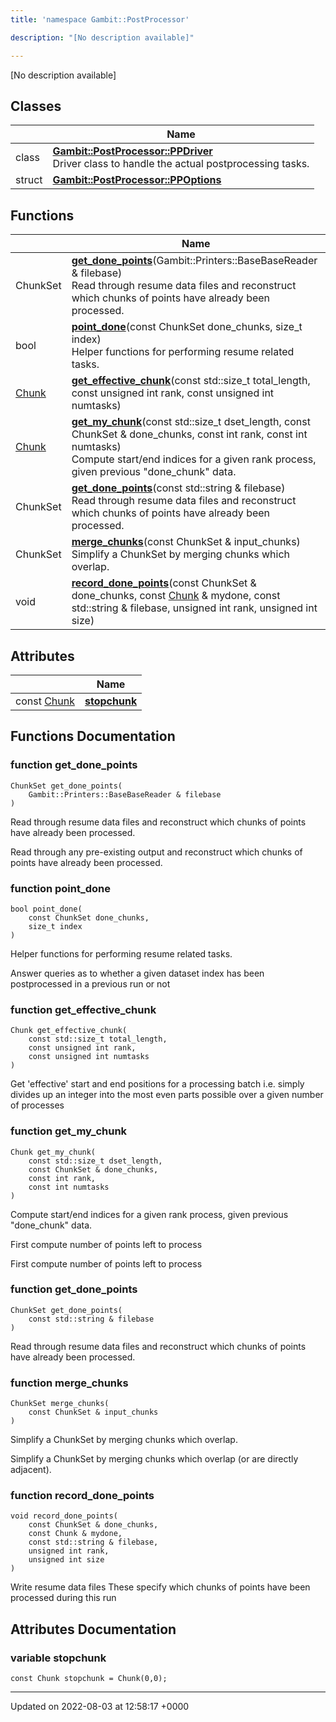 ```yaml
---
title: 'namespace Gambit::PostProcessor'

description: "[No description available]"

---
```







[No description available]

## Classes

|                | Name           |
| -------------- | -------------- |
| class | **[Gambit::PostProcessor::PPDriver](/documentation/code/colliderbit/classes/classgambit_1_1postprocessor_1_1ppdriver/)** <br>Driver class to handle the actual postprocessing tasks.  |
| struct | **[Gambit::PostProcessor::PPOptions](/documentation/code/colliderbit/classes/structgambit_1_1postprocessor_1_1ppoptions/)**  |

## Functions

|                | Name           |
| -------------- | -------------- |
| ChunkSet | **[get_done_points](/documentation/code/colliderbit/namespaces/namespacegambit_1_1postprocessor/#function-get-done-points)**(Gambit::Printers::BaseBaseReader & filebase)<br>Read through resume data files and reconstruct which chunks of points have already been processed.  |
| bool | **[point_done](/documentation/code/colliderbit/namespaces/namespacegambit_1_1postprocessor/#function-point-done)**(const ChunkSet done_chunks, size_t index)<br>Helper functions for performing resume related tasks.  |
| [Chunk](/documentation/code/colliderbit/classes/structchunk/) | **[get_effective_chunk](/documentation/code/colliderbit/namespaces/namespacegambit_1_1postprocessor/#function-get-effective-chunk)**(const std::size_t total_length, const unsigned int rank, const unsigned int numtasks) |
| [Chunk](/documentation/code/colliderbit/classes/structchunk/) | **[get_my_chunk](/documentation/code/colliderbit/namespaces/namespacegambit_1_1postprocessor/#function-get-my-chunk)**(const std::size_t dset_length, const ChunkSet & done_chunks, const int rank, const int numtasks)<br>Compute start/end indices for a given rank process, given previous "done_chunk" data.  |
| ChunkSet | **[get_done_points](/documentation/code/colliderbit/namespaces/namespacegambit_1_1postprocessor/#function-get-done-points)**(const std::string & filebase)<br>Read through resume data files and reconstruct which chunks of points have already been processed.  |
| ChunkSet | **[merge_chunks](/documentation/code/colliderbit/namespaces/namespacegambit_1_1postprocessor/#function-merge-chunks)**(const ChunkSet & input_chunks)<br>Simplify a ChunkSet by merging chunks which overlap.  |
| void | **[record_done_points](/documentation/code/colliderbit/namespaces/namespacegambit_1_1postprocessor/#function-record-done-points)**(const ChunkSet & done_chunks, const [Chunk](/documentation/code/colliderbit/classes/structchunk/) & mydone, const std::string & filebase, unsigned int rank, unsigned int size) |

## Attributes

|                | Name           |
| -------------- | -------------- |
| const [Chunk](/documentation/code/colliderbit/classes/structchunk/) | **[stopchunk](/documentation/code/colliderbit/namespaces/namespacegambit_1_1postprocessor/#variable-stopchunk)**  |


## Functions Documentation

### function get_done_points

```
ChunkSet get_done_points(
    Gambit::Printers::BaseBaseReader & filebase
)
```

Read through resume data files and reconstruct which chunks of points have already been processed. 

Read through any pre-existing output and reconstruct which chunks of points have already been processed. 


### function point_done

```
bool point_done(
    const ChunkSet done_chunks,
    size_t index
)
```

Helper functions for performing resume related tasks. 

Answer queries as to whether a given dataset index has been postprocessed in a previous run or not 


### function get_effective_chunk

```
Chunk get_effective_chunk(
    const std::size_t total_length,
    const unsigned int rank,
    const unsigned int numtasks
)
```


Get 'effective' start and end positions for a processing batch i.e. simply divides up an integer into the most even parts possible over a given number of processes 


### function get_my_chunk

```
Chunk get_my_chunk(
    const std::size_t dset_length,
    const ChunkSet & done_chunks,
    const int rank,
    const int numtasks
)
```

Compute start/end indices for a given rank process, given previous "done_chunk" data. 

First compute number of points left to process

First compute number of points left to process


### function get_done_points

```
ChunkSet get_done_points(
    const std::string & filebase
)
```

Read through resume data files and reconstruct which chunks of points have already been processed. 

### function merge_chunks

```
ChunkSet merge_chunks(
    const ChunkSet & input_chunks
)
```

Simplify a ChunkSet by merging chunks which overlap. 

Simplify a ChunkSet by merging chunks which overlap (or are directly adjacent). 


### function record_done_points

```
void record_done_points(
    const ChunkSet & done_chunks,
    const Chunk & mydone,
    const std::string & filebase,
    unsigned int rank,
    unsigned int size
)
```


Write resume data files These specify which chunks of points have been processed during this run 



## Attributes Documentation

### variable stopchunk

```
const Chunk stopchunk = Chunk(0,0);
```





-------------------------------

Updated on 2022-08-03 at 12:58:17 +0000
